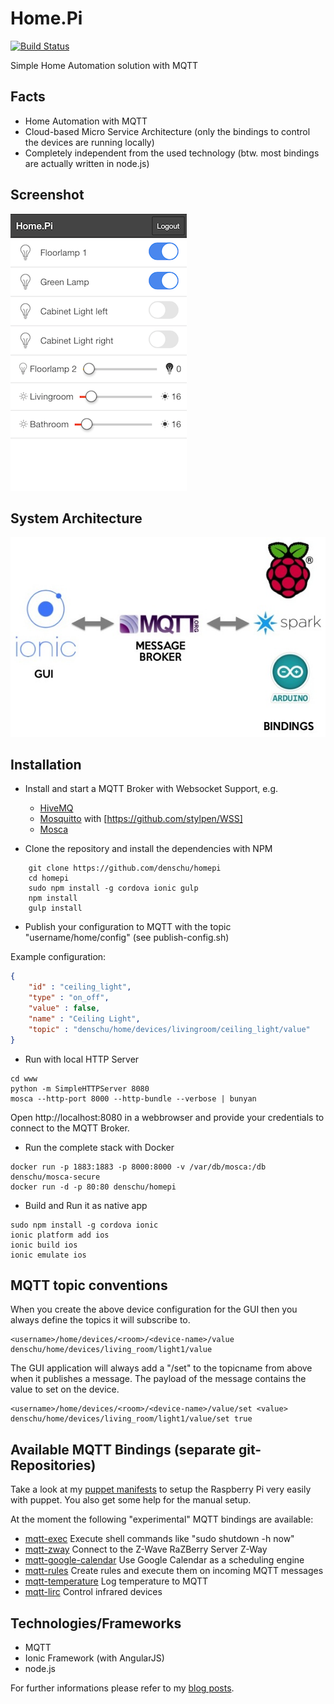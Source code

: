 # Home.Pi

[![Build Status](https://travis-ci.org/denschu/home.pi.png)](https://travis-ci.org/denschu/home.pi)

Simple Home Automation solution with MQTT

## Facts

* Home Automation with MQTT
* Cloud-based Micro Service Architecture (only the bindings to control the devices are running locally)
* Completely independent from the used technology (btw. most bindings are actually written in node.js)

## Screenshot

![Screenshot](screenshot.png)

## System Architecture

![System Architecture](sys_arch_homepi.jpg)

## Installation

* Install and start a MQTT Broker with Websocket Support, e.g.
	* [HiveMQ](http://www.hivemq.com/)
	* [Mosquitto](http://mosquitto.org/) with [https://github.com/stylpen/WSS]
	* [Mosca](http://www.mosca.io/)

* Clone the repository and install the dependencies with NPM

```shell
	git clone https://github.com/denschu/homepi
	cd homepi
	sudo npm install -g cordova ionic gulp
	npm install
	gulp install
```

* Publish your configuration to MQTT with the topic "username/home/config" (see publish-config.sh)

Example configuration:

```json
{
	"id" : "ceiling_light",
	"type" : "on_off",
	"value" : false,
	"name" : "Ceiling Light",
	"topic" : "denschu/home/devices/livingroom/ceiling_light/value"
}
```

* Run with local HTTP Server

```shell
cd www
python -m SimpleHTTPServer 8080
mosca --http-port 8000 --http-bundle --verbose | bunyan
```

Open http://localhost:8080 in a webbrowser and provide your credentials to connect to the MQTT Broker.

* Run the complete stack with Docker

```shell
docker run -p 1883:1883 -p 8000:8000 -v /var/db/mosca:/db denschu/mosca-secure
docker run -d -p 80:80 denschu/homepi
```

* Build and Run it as native app

```shell
sudo npm install -g cordova ionic
ionic platform add ios
ionic build ios
ionic emulate ios
```

## MQTT topic conventions

When you create the above device configuration for the GUI then you always define the topics it will subscribe to.

	<username>/home/devices/<room>/<device-name>/value
	denschu/home/devices/living_room/light1/value

The GUI application will always add a "/set" to the topicname from above when it publishes a message. The payload of the message contains the value to set on the device.

	<username>/home/devices/<room>/<device-name>/value/set <value>
	denschu/home/devices/living_room/light1/value/set true

## Available MQTT Bindings (separate git-Repositories)

Take a look at my [puppet manifests](https://github.com/denschu/homepi-puppet) to setup the Raspberry Pi very easily with puppet. You also get some help for the manual setup.

At the moment the following "experimental" MQTT bindings are available:

* [mqtt-exec](https://npmjs.org/package/mqtt-exec) Execute shell commands like "sudo shutdown -h now"
* [mqtt-zway](https://npmjs.org/package/mqtt-zway) Connect to the Z-Wave RaZBerry Server Z-Way
* [mqtt-google-calendar](https://npmjs.org/package/mqtt-google-calendar) Use Google Calendar as a scheduling engine
* [mqtt-rules](https://github.com/denschu/mqtt-rules) Create rules and execute them on incoming MQTT messages
* [mqtt-temperature](https://github.com/denschu/mqtt-temperature) Log temperature to MQTT
* [mqtt-lirc](https://github.com/denschu/mqtt-lirc) Control infrared devices

## Technologies/Frameworks

* MQTT
* Ionic Framework (with AngularJS)
* node.js

For further informations please refer to my [blog posts](http://blog.codecentric.de/en/).
